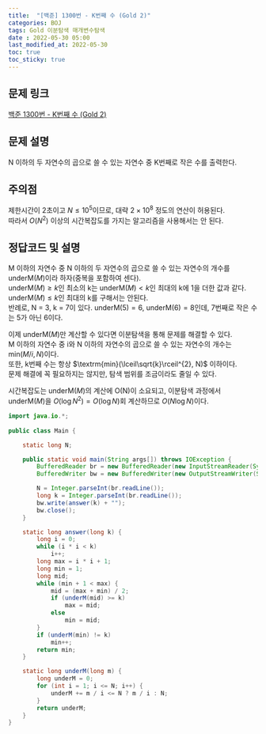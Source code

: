 ```yaml
---
title:  "[백준] 1300번 - K번째 수 (Gold 2)"
categories: BOJ
tags: Gold 이분탐색 매개변수탐색
date : 2022-05-30 05:00
last_modified_at: 2022-05-30
toc: true
toc_sticky: true
---
```


## 문제 링크

[백준 1300번 - K번째 수 (Gold 2)](https://www.acmicpc.net/problem/1300)

## 문제 설명

N 이하의 두 자연수의 곱으로 쓸 수 있는 자연수 중 K번째로 작은 수를 출력한다.

## 주의점

제한시간이 2초이고 $N \leq 10^5$이므로, 대략 $2 \times 10^8$ 정도의 연산이 허용된다.  
따라서 $O(N^2)$ 이상의 시간복잡도를 가지는 알고리즘을 사용해서는 안 된다.

## 정답코드 및 설명

M 이하의 자연수 중 N 이하의 두 자연수의 곱으로 쓸 수 있는 자연수의 개수를 $\textrm{underM}(M)$이라 하자(중복을 포함하여 센다).  
$\textrm{underM}(M) \geq k$인 최소의 k는 $\textrm{underM}(M) < k$인 최대의 k에 1을 더한 값과 같다.  
$\textrm{underM}(M) \leq k$인 최대의 k를 구해서는 안된다.  
반례로, N = 3, k = 7이 있다. $\textrm{underM}(5) = 6$, $\textrm{underM}(6) = 8$인데, 7번째로 작은 수는 5가 아닌 6이다.

이제 $\textrm{underM}(M)$만 계산할 수 있다면 이분탐색을 통해 문제를 해결할 수 있다.  
M 이하의 자연수 중 i와 N 이하의 자연수의 곱으로 쓸 수 있는 자연수의 개수는 $\textrm{min}(M/i, N)$이다.  
또한, k번째 수는 항상 $\textrm{min}(\lceil\sqrt{k}\rceil^{2}, N)$ 이하이다.  
문제 해결에 꼭 필요하지는 않지만, 탐색 범위를 조금이라도 줄일 수 있다.

시간복잡도는 $\textrm{underM}(M)$의 계산에 O(N)이 소요되고, 이분탐색 과정에서 $\textrm{underM}(M)$을 $O(\log N^{2}) = O(\log N)$회 계산하므로 $O(N\log N)$이다.

```java
import java.io.*;
    
public class Main {

    static long N;

    public static void main(String args[]) throws IOException {
        BufferedReader br = new BufferedReader(new InputStreamReader(System.in));
        BufferedWriter bw = new BufferedWriter(new OutputStreamWriter(System.out));

        N = Integer.parseInt(br.readLine());
        long k = Integer.parseInt(br.readLine());
        bw.write(answer(k) + "");
        bw.close();
    }

    static long answer(long k) {
        long i = 0;
        while (i * i < k)
            i++;
        long max = i * i + 1;
        long min = 1;
        long mid;
        while (min + 1 < max) {
            mid = (max + min) / 2;
            if (underM(mid) >= k)
                max = mid;
            else
                min = mid;
        }
        if (underM(min) != k)
            min++;
        return min;
    }

    static long underM(long m) {
        long underM = 0;
        for (int i = 1; i <= N; i++) {
            underM += m / i <= N ? m / i : N;
        }
        return underM;
    }
}
```
